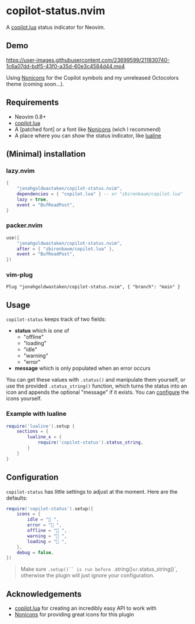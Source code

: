 # copilot-status.nvim

A [copilot.lua][copilot] status indicator for Neovim.

## Demo

https://user-images.githubusercontent.com/23699599/211830740-1c6a07dd-bdf5-43f0-a35d-60e3c4584d44.mp4

Using [Nonicons][nonicons] for the Copilot symbols and my unreleased Octocolors theme (coming soon...).

## Requirements

- Neovim 0.8+
- [copilot.lua][copilot]
- A [patched font] or a font like [Nonicons][nonicons] (wich I recommend)
- A place where you can show the status indicator, like [lualine][lualine]

## (Minimal) installation

### lazy.nvim

```lua
{
	"jonahgoldwastaken/copilot-status.nvim",
	dependencies = { "copilot.lua" } -- or "zbirenbaum/copilot.lua"
	lazy = true,
	event = "BufReadPost",
}
```

### packer.nvim

```lua
use({
	"jonahgoldwastaken/copilot-status.nvim",
	after = { "zbirenbaum/copilot.lua" },
	event = "BufReadPost",
})
```

### vim-plug

```vim
Plug "jonahgoldwastaken/copilot-status.nvim", { "branch": "main" }
```

## Usage

`copilot-status` keeps track of two fields:

- **status** which is one of
	- "offline"
	- "loading"
	- "idle"
	- "warning"
	- "error"
- **message** which is only populated when an error occurs

You can get these values with `.status()` and manipulate them yourself, or use the provided `.status_string()` function, which turns the status into an icon and appends the optional "message" if it exists. You can [configure](#configuration) the icons yourself.

### Example with lualine

```lua
require('lualine').setup {
	sections = {
		lualine_x = {
			require('copilot-status').status_string,
		}
	}
}
```

## Configuration

`copilot-status` has little settings to adjust at the moment. Here are the defaults:

```lua
require('copilot-status').setup({
	icons = {
		idle = " ",
		error = " ",
		offline = " ",
		warning = "𥉉 ",
		loading = " ",
	},
	debug = false,
})
```

> Make sure `.setup()`` is run before `.string()` or `.status_string()`, otherwise the plugin will just ignore your configuration.

## Acknowledgements

- [copilot.lua][copilot] for creating an incredibly easy API to work with
- [Nonicons][nonicons] for providing great icons for this plugin

[nonicons]: https://github.com/yamatsum/nonicons
[copilot]: https://github.com/zbirenbaum/copilot.lua
[lualine]: https://github.com/nvim-lualine/lualine.nvim
[octicons]: https://github.com/ryanoasis/nerd-fonts/tree/gh-pages 

